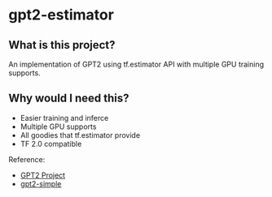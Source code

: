 # gpt2-estimator

## What is this project?

An implementation of GPT2 using tf.estimator API with multiple GPU training supports.

## Why would I need this?

- Easier training and inferce
- Multiple GPU supports
- All goodies that tf.estimator provide
- TF 2.0 compatible

Reference: 
- [GPT2 Project](https://github.com/openai/gpt-2)
- [gpt2-simple](https://github.com/minimaxir/gpt-2-simple)
